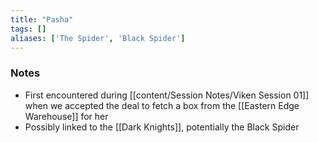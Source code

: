```yaml
---
title: "Pasha"
tags: []
aliases: ['The Spider', 'Black Spider']
---
```


### Notes 

- First encountered during [[content/Session Notes/Viken Session 01]] when we accepted the deal to fetch a box from the [[Eastern Edge Warehouse]] for her
- Possibly linked to the [[Dark Knights]], potentially the Black Spider




